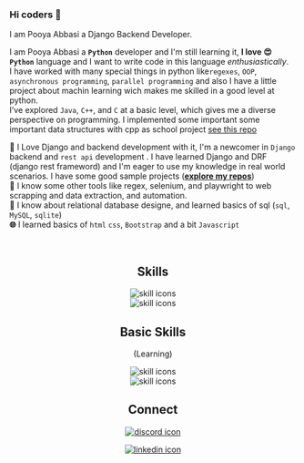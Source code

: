 ### Hi coders  👋
<p> I am <bold>Pooya Abbasi</bold> a <bold>Django Backend Developer</bold>. </p>

I am Pooya Abbasi 
a **`Python`** developer and I'm still learning it, **I love 😍 `Python`** language and I want to write code in this language _enthusiastically_.<br>
I have worked with many special things in python like`regexes`, `OOP`, `asynchronous programming`, `parallel programming` and also I have a little project about machin learning wich makes me skilled in a good level at python.<br>
I’ve explored `Java`, `C++`, and `C` at a basic level, which gives me a diverse perspective on programming. I implemented some important some important data structures with cpp as school project [see this repo](https://github.com/PooyaAbbasi/DataStructure)<br>

**🎇** I Love Django and backend development with it, I'm a newcomer in `Django` backend and `rest api` development . I have learned Django and DRF (django rest frameword)          and I'm eager to use my knowledge in real world scenarios. I have some good sample projects ([**explore my repos**](https://github.com/PooyaAbbasi?tab=repositories))<br>
**🎇** I know some other tools like regex, selenium, and playwright to web scrapping and data extraction, and automation. <br>
**🧾** I know about relational database designe, and learned basics of sql (`sql`, `MySQL`, `sqlite`) <br>
**🌐** I learned basics of `html` `css`, `Bootstrap` and a bit `Javascript`<br> 


<br>
<div align='center'>
  <h2 align="center">Skills</h2>
  <P align='center'>
      <img alt="skill icons" src="https://skillicons.dev/icons?i=python,django,pycharm,cpp&perline=5&theme=dark" /> <br>
      <img alt="skill icons" src="https://skillicons.dev/icons?i=postman,regex,selenium&perline=5&theme=dark" />
  </P>
</div>
<div align="center">
  <h2 align='center'>Basic Skills</h2>
  <P>(Learning)</P>
  <P>
    <img alt='skill icons' src="https://skillicons.dev/icons?i=mysql,sqlite,java&perline=6&theme=dark" /><br>
    <img alt='skill icons' src="https://skillicons.dev/icons?i=html,css,bootstrap,js&perline=6&theme=dark" />
  </P>
</div>

<div align="center">
  <h2 align='center'> Connect </h2> 
    <p>
      <a href="https://discordapp.com/users/1076733171405688862">
        <img alt="discord icon" src="https://skillicons.dev/icons?i=discord&theme=dark" /> <br>
      </a>  
    </p>
    <p>
        <a href="www.linkedin.com/in/-pooyaabbasi-">
        <img alt="linkedin icon" src="https://skillicons.dev/icons?i=linkedin&theme=dark" />
        </a> <br>
    </p>
    
</div>

